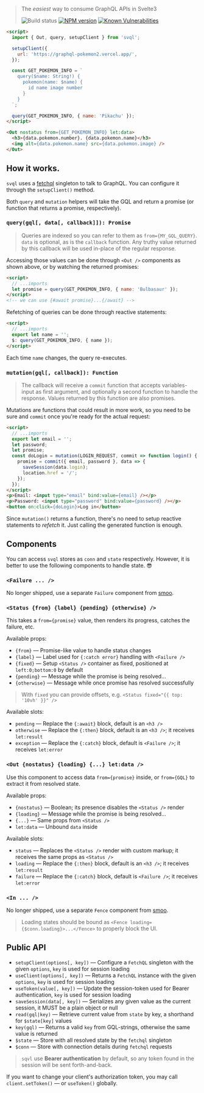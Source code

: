 > The _easiest_ way to consume GraphQL APIs in Svelte3
>
> ![Build status](https://github.com/pateketrueke/svql/workflows/build/badge.svg)
> [![NPM version](https://badge.fury.io/js/svql.svg)](http://badge.fury.io/js/svql)
> [![Known Vulnerabilities](https://snyk.io/test/npm/svql/badge.svg)](https://snyk.io/test/npm/svql)

```html
<script>
  import { Out, query, setupClient } from 'svql';

  setupClient({
    url: 'https://graphql-pokemon2.vercel.app/',
  });

  const GET_POKEMON_INFO = `
    query($name: String!) {
      pokemon(name: $name) {
        id name image number
      }
    }
  `;

  query(GET_POKEMON_INFO, { name: 'Pikachu' });
</script>

<Out nostatus from={GET_POKEMON_INFO} let:data>
  <h3>{data.pokemon.number}. {data.pokemon.name}</h3>
  <img alt={data.pokemon.name} src={data.pokemon.image} />
</Out>
```

## How it works.

`svql` uses a [fetchql]() singleton to talk to GraphQL. You can configure it through the `setupClient()` method.

Both `query` and `mutation` helpers will take the GQL and return a promise (or function that returns a promise, respectively).

### `query(gql[, data[, callback]]): Promise`

> Queries are indexed so you can refer to them as `from={MY_GQL_QUERY}`. `data` is optional, as is the `callback` function. Any truthy value returned by this callback will be used in-place of the regular response.

Accessing those values can be done through `<Out />` components as shown above, or by watching the returned promises:

```html
<script>
  // ...imports
  let promise = query(GET_POKEMON_INFO, { name: 'Bulbasaur' });
</script>
<!-- we can use {#await promise}...{/await} -->
```

Refetching of queries can be done through reactive statements:

```html
<script>
  // ...imports
  export let name = '';
  $: query(GET_POKEMON_INFO, { name });
</script>
```

Each time `name` changes, the query re-executes.

### `mutation(gql[, callback]): Function`

> The callback will receive a `commit` function that accepts variables-input as first argument, and optionally a second function to handle the response. Values returned by this function are also promises.

Mutations are functions that could result in more work, so you need to be sure and `commit` once you're ready for the actual request:

```html
<script>
  // ...imports
  export let email = '';
  let password;
  let promise;
  const doLogin = mutation(LOGIN_REQUEST, commit => function login() {
    promise = commit({ email, password }, data => {
      saveSession(data.login);
      location.href = '/';
    });
  });
</script>
<p>Email: <input type="email" bind:value={email} /></p>
<p>Password: <input type="password" bind:value={password} /></p>
<button on:click={doLogin}>Log in</button>
```

Since `mutation()` returns a function, there's no need to setup reactive statements to _refetch_ it. Just calling the generated function is enough.

## Components

You can access `svql` stores as `conn` and `state` respectively.  However, it is better to use the following components to handle state. :sunglasses:

### `<Failure ... />`

No longer shipped, use a separate `Failure` component from [smoo](https://github.com/pateketrueke/smoo).

### `<Status {from} {label} {pending} {otherwise} />`

This takes a `from={promise}` value, then renders its progress, catches the failure, etc.

Available props:

- `{from}` &mdash; Promise-like value to handle status changes
- `{label}` &mdash; Label used for `{:catch error}` handling with `<Failure />`
- `{fixed}` &mdash; Setup `<Status />` container as fixed, positioned at `left:0;bottom:0` by default
- `{pending}` &mdash; Message while the promise is being resolved...
- `{otherwise}` &mdash; Message while once promise has resolved successfully

> With `fixed` you can provide offsets, e.g. `<Status fixed="{{ top: '10vh' }}" />`

Available slots:

- `pending` &mdash; Replace the `{:await}` block, default is an `<h3 />`
- `otherwise` &mdash; Replace the `{:then}` block, default is an `<h3 />`; it receives `let:result`
- `exception` &mdash; Replace the  `{:catch}` block, default is `<Failure />`; it receives `let:error`

### `<Out {nostatus} {loading} {...} let:data />`

Use this component to access data `from={promise}` inside, or `from={GQL}` to extract it from resolved state.

Available props:

- `{nostatus}` &mdash; Boolean; its presence disables the `<Status />` render
- `{loading}` &mdash; Message while the promise is being resolved...
- `{...}` &mdash; Same props from `<Status />`
- `let:data` &mdash; Unbound `data` inside

Available slots:

- `status` &mdash; Replaces the `<Status />` render with custom markup; it receives the same props as `<Status />`
- `loading` &mdash; Replace the `{:then}` block, default is an `<h3 />`; it receives `let:result`
- `failure` &mdash; Replace the `{:catch}` block, default is `<Failure />`; it receives `let:error`

### `<In ... />`

No longer shipped, use a separate `Fence` component from [smoo](https://github.com/pateketrueke/smoo).

> Loading states should be bound as `<Fence loading={$conn.loading}>...</Fence>` to properly block the UI.

## Public API

- `setupClient(options[, key])` &mdash; Configure a `FetchQL` singleton with the given `options`, `key` is used for session loading
- `useClient(options[, key])` &mdash; Returns a `FetchQL` instance with the given `options`, `key` is used for session loading
- `useToken(value[, key])` &mdash; Update the session-token used for Bearer authentication, `key` is used for session loading
- `saveSession(data[, key])` &mdash; Serializes any given value as the current session, it MUST be a plain object or null
- `read(gql|key)` &mdash; Retrieve current value from `state` by key, a shorthand for `$state[key]` values
- `key(gql)` &mdash; Returns a valid `key` from GQL-strings, otherwise the same value is returned
- `$state` &mdash; Store with all resolved state by the `fetchql` singleton
- `$conn` &mdash; Store with connection details during `fetchql` requests

> `sqvl` use **Bearer authentication** by default, so any token found in the session will be sent forth-and-back.

If you want to change your client's authorization token, you may call `client.setToken()` &mdash; or `useToken()` globally.
